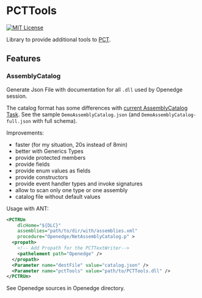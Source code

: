 # PCTTools

[![MIT License](https://img.shields.io/badge/License-MIT-green.svg)](https://choosealicense.com/licenses/mit/)

Library to provide additional tools to [PCT](https://github.com/Riverside-Software/pct).

## Features

### AssemblyCatalog

Generate Json File with documentation for all `.dll` used by Openedge session.

The catalog format has some differences with [current AssemblyCatalog Task](https://github.com/Riverside-Software/pct/wiki/AssemblyCatalog).
See the sample `DemoAssemblyCatalog.json` (and `DemoAssemblyCatalog-full.json` with full schema).

Improvements:

- faster (for my situation, 20s instead of 8min)
- better with Generics Types
- provide protected members
- provide fields
- provide enum values as fields
- provide constructors
- provide event handler types and invoke signatures
- allow to scan only one type or one assembly
- catalog file without default values

Usage with ANT:

```xml
<PCTRUn 
    dlcHome="${DLC}" 
    assemblies="path/to/dir/with/assemblies.xml"
    procedure="Openedge/NetAssemblyCatalog.p" >
  <propath>
    <!-- Add Propath for the PCTTextWriter-->
    <pathelement path="Openedge" />
  </propath>
  <Parameter name="destFile" value="catalog.json" />
  <Parameter name="pctTools" value="path/to/PCTTools.dll" />
</PCTRUn>
```

See Openedge sources in Openedge directory.
